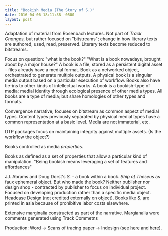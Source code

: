 ```yaml
---
title: "Bookish Media (The Story of S.)"
date: 2016-04-06 18:11:38 -0500
layout: post
---
```


Adaptation of material from Rosenbach lectures. Not part of *Track Changes,* but rather focused on "bitstreams"; change in how literary texts are authored, used, read, preserved. Literary texts become reduced to bitstreams.

Focus on question: "what is the book?" "What is a book nowadays, brought about by a major house?" A book is a file, stored as a persistent digital asset - files already have a medial format. Book as a networked object, orchestrated to generate multiple outputs. A physical book is a singular media output based on a particular execution of workflow. Books also have tie-ins to other kinds of intellectual works. A book is a bookish-type of media; medial identity through ecological presence of other media types. All books are a type of media; but share homologies of other types and formats. 

Convergence narrative; focuses on bitstream as common aspect of medial types. Content types previously separated by physical medial types have a common representation at a basic level. Media are not immaterial, etc. 

DTP packages focus on maintaining integrity against multiple assets. (Is the workflow the object?)

Books controlled as media *properties*. 

Books as defined as a set of properties that allow a particular kind of manipulation. "Being bookish means leveraging a set of features and affordances"

JJ. Abrams and Doug Dorst's *S.* - a book within a book. *Ship of Theseus* as faux ephemeral object. But who made the book? Neither publisher nor design shop - contracted by publisher to focus on individual project. Focused on developing production rather than a specific media object. Headcase Design (not credited externally on object). Books like *S.* are printed in asia because of prohibitive labor costs elsewhere. 

Extensive marginalia constructed as part of the narrative. Margianalia were comments generated using Track Commetns

Production: Word -> Scans of tracing paper -> Indesign (see [here](http://www.paperspecs.com/paper-news/s-by-jjabrams-complex-project/) and [here](http://www.paperspecs.com/paper-news/s-by-jjabrams-complex-project-2)).


